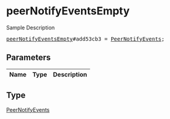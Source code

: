 # peerNotifyEventsEmpty

Sample Description

<pre>
<a href="../constructor/peerNotifyEventsEmpty.md">peerNotifyEventsEmpty</a>#add53cb3 = <a href="../type/PeerNotifyEvents.md">PeerNotifyEvents</a>;
</pre>

## Parameters

| Name | Type | Description |
|------|:----:|-------------|

## Type

[PeerNotifyEvents](../type/PeerNotifyEvents.md)
